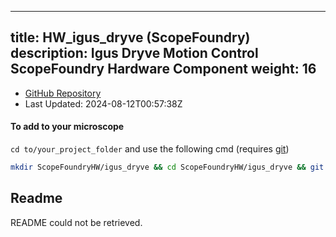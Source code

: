 
---
title: HW_igus_dryve (ScopeFoundry)
description: Igus Dryve Motion Control ScopeFoundry Hardware Component
weight: 16
---
- [GitHub Repository](https://github.com/ScopeFoundry/HW_igus_dryve)
- Last Updated: 2024-08-12T00:57:38Z

#### To add to your microscope 

`cd to/your_project_folder` and use the following cmd (requires [git](/docs/100_development/20_git/))

```bash
mkdir ScopeFoundryHW/igus_dryve && cd ScopeFoundryHW/igus_dryve && git init --initial-branch=master && git remote add upstream_ScopeFoundry https://github.com/ScopeFoundry/HW_igus_dryve && git pull upstream_ScopeFoundry master && cd ../..
```

## Readme
README could not be retrieved.
